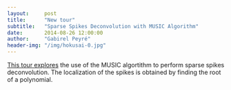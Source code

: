 ```yaml
---
layout:     post
title:      "New tour"
subtitle:   "Sparse Spikes Deconvolution with MUSIC Algorithm"
date:       2014-08-26 12:00:00
author:     "Gabirel Peyré"
header-img: "/img/hokusai-0.jpg"
---
```


[This tour explores](sparsity_9b_music) the use of the MUSIC algortithm to perform sparse spikes deconvolution. The localization of the spikes is obtained by finding the root of a polynomial.
